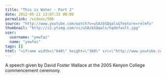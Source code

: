 ```yaml
---
title: "This is Water - Part 2"
date: 2012-05-21 13:07:33 00:00
permalink: /videos/506
source: "http://www.youtube.com/watch?v=uSAzbSQqals&feature=relmfu"
thumbnail: "http://i2.ytimg.com/vi/uSAzbSQqals/hqdefault.jpg"
user:
  username: "yewfai"
  name: "yewfai"
tags: []
html: "<iframe width=\"640\" height=\"360\" src=\"http://www.youtube.com/embed/uSAzbSQqals?wmode=transparent&fs=1&feature=oembed\" frameborder=\"0\" allowfullscreen></iframe>"
---
```


A speech given by David Foster Wallace at the 2005 Kenyon College commencement ceremony.